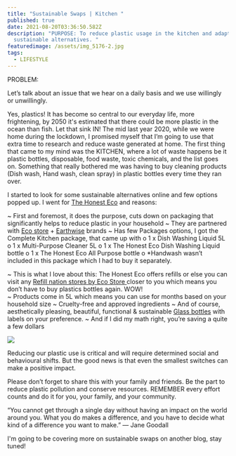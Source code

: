 ```yaml
---
title: "Sustainable Swaps | Kitchen "
published: true
date: 2021-08-20T03:36:50.582Z
description: "PURPOSE: To reduce plastic usage in the kitchen and adapting to
  sustainable alternatives. "
featuredimage: /assets/img_5176-2.jpg
tags:
  - LIFESTYLE
---
```

PROBLEM:

Let’s talk about an issue that we hear on a daily basis and we use willingly or unwillingly.

Yes, plastics! It has become so central to our everyday life, more frightening, by 2050 it's estimated that there could be more plastic in the ocean than fish. Let that sink IN!
The mid last year 2020, while we were home during the lockdown, I promised myself that I’m going to use that extra time to research and reduce waste generated at home. The first thing that came to my mind was the KITCHEN, where a lot of waste happens be it plastic bottles, disposable, food waste, toxic chemicals, and the list goes on.  Something that really bothered me was having to buy cleaning products (Dish wash, Hand wash, clean spray) in plastic bottles every time they ran over. 

I started to look for some sustainable alternatives online and few options popped up.  I went for [The Honest Eco](https://www.thehonesteco.nz/shop) and reasons:

\~ First and foremost, it does the purpose, cuts down on packaging that significantly helps to reduce plastic in your household
\~ They are partnered with [Eco store](https://ecostore.com/nz/) + [Earthwise](https://earthwise.co.nz/) brands 
~ Has few Packages options, I got the Complete Kitchen package, that came up with 
o	1 x Dish Washing Liquid 5L
o	1 x Multi-Purpose Cleaner 5L
o	1 x The Honest Eco Dish Washing Liquid bottle
o	1 x The Honest Eco All Purpose bottle
o	*Handwash wasn’t included in this package which I had to buy it separately. 

~ This is what I love about this: The Honest Eco offers refills or else you can visit any [Refill nation stores by Eco Store ](https://ecostore.com/nz/storelocator/refill/)closer to you which means you don’t have to buy plastics bottles again. WOW!\
\~ Products come in 5L which means you can use for months based on your household size
\~ Cruelty-free and approved ingredients 
~ And of course, aesthetically pleasing, beautiful, functional & sustainable [Glass bottles](https://www.thehonesteco.nz/bottles) with labels on your preference. 
~ And if I did my math right, you’re saving a quite a few dollars



![](/assets/img_5202.jpg)


Reducing our plastic use is critical and will require determined social and behavioural shifts. But the good news is that even the smallest switches can make a positive impact.

Please don’t forget to share this with your family and friends. Be the part to reduce plastic pollution and conserve resources. REMEMBER every effort counts and do it for you, your family, and your community. 

“You cannot get through a single day without having an impact on the world around you. What you do makes a difference, and you have to decide what kind of a difference you want to make.”
— Jane Goodall

I'm going to be covering more on sustainable swaps on another blog, stay tuned!